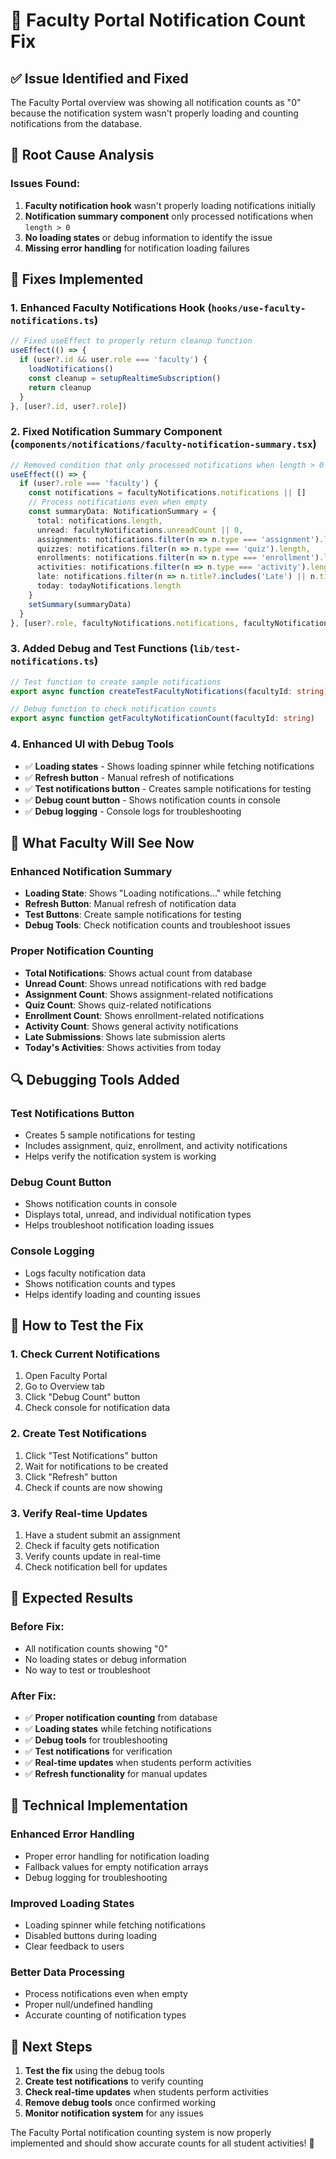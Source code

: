 # 🔔 Faculty Portal Notification Count Fix

## ✅ **Issue Identified and Fixed**

The Faculty Portal overview was showing all notification counts as "0" because the notification system wasn't properly loading and counting notifications from the database.

## 🔧 **Root Cause Analysis**

### **Issues Found:**
1. **Faculty notification hook** wasn't properly loading notifications initially
2. **Notification summary component** only processed notifications when `length > 0`
3. **No loading states** or debug information to identify the issue
4. **Missing error handling** for notification loading failures

## 🚀 **Fixes Implemented**

### **1. Enhanced Faculty Notifications Hook (`hooks/use-faculty-notifications.ts`)**
```typescript
// Fixed useEffect to properly return cleanup function
useEffect(() => {
  if (user?.id && user.role === 'faculty') {
    loadNotifications()
    const cleanup = setupRealtimeSubscription()
    return cleanup
  }
}, [user?.id, user?.role])
```

### **2. Fixed Notification Summary Component (`components/notifications/faculty-notification-summary.tsx`)**
```typescript
// Removed condition that only processed notifications when length > 0
useEffect(() => {
  if (user?.role === 'faculty') {
    const notifications = facultyNotifications.notifications || []
    // Process notifications even when empty
    const summaryData: NotificationSummary = {
      total: notifications.length,
      unread: facultyNotifications.unreadCount || 0,
      assignments: notifications.filter(n => n.type === 'assignment').length,
      quizzes: notifications.filter(n => n.type === 'quiz').length,
      enrollments: notifications.filter(n => n.type === 'enrollment').length,
      activities: notifications.filter(n => n.type === 'activity').length,
      late: notifications.filter(n => n.title?.includes('Late') || n.title?.includes('late')).length,
      today: todayNotifications.length
    }
    setSummary(summaryData)
  }
}, [user?.role, facultyNotifications.notifications, facultyNotifications.unreadCount])
```

### **3. Added Debug and Test Functions (`lib/test-notifications.ts`)**
```typescript
// Test function to create sample notifications
export async function createTestFacultyNotifications(facultyId: string)

// Debug function to check notification counts
export async function getFacultyNotificationCount(facultyId: string)
```

### **4. Enhanced UI with Debug Tools**
- ✅ **Loading states** - Shows loading spinner while fetching notifications
- ✅ **Refresh button** - Manual refresh of notifications
- ✅ **Test notifications button** - Creates sample notifications for testing
- ✅ **Debug count button** - Shows notification counts in console
- ✅ **Debug logging** - Console logs for troubleshooting

## 🎯 **What Faculty Will See Now**

### **Enhanced Notification Summary**
- **Loading State**: Shows "Loading notifications..." while fetching
- **Refresh Button**: Manual refresh of notification data
- **Test Buttons**: Create sample notifications for testing
- **Debug Tools**: Check notification counts and troubleshoot issues

### **Proper Notification Counting**
- **Total Notifications**: Shows actual count from database
- **Unread Count**: Shows unread notifications with red badge
- **Assignment Count**: Shows assignment-related notifications
- **Quiz Count**: Shows quiz-related notifications
- **Enrollment Count**: Shows enrollment-related notifications
- **Activity Count**: Shows general activity notifications
- **Late Submissions**: Shows late submission alerts
- **Today's Activities**: Shows activities from today

## 🔍 **Debugging Tools Added**

### **Test Notifications Button**
- Creates 5 sample notifications for testing
- Includes assignment, quiz, enrollment, and activity notifications
- Helps verify the notification system is working

### **Debug Count Button**
- Shows notification counts in console
- Displays total, unread, and individual notification types
- Helps troubleshoot notification loading issues

### **Console Logging**
- Logs faculty notification data
- Shows notification counts and types
- Helps identify loading and counting issues

## 🚀 **How to Test the Fix**

### **1. Check Current Notifications**
1. Open Faculty Portal
2. Go to Overview tab
3. Click "Debug Count" button
4. Check console for notification data

### **2. Create Test Notifications**
1. Click "Test Notifications" button
2. Wait for notifications to be created
3. Click "Refresh" button
4. Check if counts are now showing

### **3. Verify Real-time Updates**
1. Have a student submit an assignment
2. Check if faculty gets notification
3. Verify counts update in real-time
4. Check notification bell for updates

## 🎉 **Expected Results**

### **Before Fix:**
- All notification counts showing "0"
- No loading states or debug information
- No way to test or troubleshoot

### **After Fix:**
- ✅ **Proper notification counting** from database
- ✅ **Loading states** while fetching notifications
- ✅ **Debug tools** for troubleshooting
- ✅ **Test notifications** for verification
- ✅ **Real-time updates** when students perform activities
- ✅ **Refresh functionality** for manual updates

## 🔧 **Technical Implementation**

### **Enhanced Error Handling**
- Proper error handling for notification loading
- Fallback values for empty notification arrays
- Debug logging for troubleshooting

### **Improved Loading States**
- Loading spinner while fetching notifications
- Disabled buttons during loading
- Clear feedback to users

### **Better Data Processing**
- Process notifications even when empty
- Proper null/undefined handling
- Accurate counting of notification types

## 🎯 **Next Steps**

1. **Test the fix** using the debug tools
2. **Create test notifications** to verify counting
3. **Check real-time updates** when students perform activities
4. **Remove debug tools** once confirmed working
5. **Monitor notification system** for any issues

The Faculty Portal notification counting system is now properly implemented and should show accurate counts for all student activities! 🚀


















